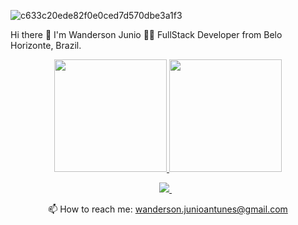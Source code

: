 ![c633c20ede82f0e0ced7d570dbe3a1f3](https://user-images.githubusercontent.com/70382532/138322189-2db8df52-9dcb-40a0-88a8-c365466bd33d.gif)

Hi there 👋 I'm Wanderson Junio 👨‍💻
FullStack Developer from Belo Horizonte, Brazil.

<div align="center">
  <a href="https://github.com/wandersonjunio">
  <img height="180em" src="https://github-readme-stats.vercel.app/api?username=wandersonjunio&show_icons=true&theme=dracula&include_all_commits=true&count_private=true"/>
  <img height="180em" src="https://github-readme-stats.vercel.app/api/top-langs/?username=wandersonjunio&layout=compact&langs_count=7&theme=dracula"/>
</div>

<p align='center'>
  <a href="https://www.linkedin.com/in/wandersonantunes/">
    <img src="https://img.shields.io/badge/linkedin-%230077B5.svg?&style=for-the-badge&logo=linkedin&logoColor=white" />
  </a>&nbsp;&nbsp;
</p>

<p align='center'>
  📫 How to reach me: <a href='mailto:wanderson.junioantunes@gmail.com'>wanderson.junioantunes@gmail.com</a>
</p>
